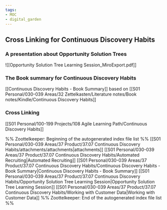 ```yaml
---
tags: 
- MOC
- digital_garden
---
```

## Cross Linking for Continuous Discovery Habits
### A presentation about Opportunity Solution Trees
![[Opportunity Solution Tree Learning Session_MiroExport.pdf]]
### The Book summary for Continuous Discovery Habits
[[Continuous Discovery Habits - Book Summary]] based on [[S01 Personal/030-039 Areas/32 Zettelkasten/Literature notes/Book notes/Kindle/Continuous Discovery Habits]]

### Cross Linking
[[S01 Personal/100-199 Projects/108 Agile Learning Path/Continuous Discovery Habits]]


%% Zoottelkeeper: Beginning of the autogenerated index file list  %%
 [[S01 Personal/030-039 Areas/37 Product/37.07 Continuous Discovery Habits/attachments/attachments|attachments]]
 [[S01 Personal/030-039 Areas/37 Product/37.07 Continuous Discovery Habits/Automated Recruiting|Automated Recruiting]]
 [[S01 Personal/030-039 Areas/37 Product/37.07 Continuous Discovery Habits/Continuous Discovery Habits - Book Summary|Continuous Discovery Habits - Book Summary]]
 [[S01 Personal/030-039 Areas/37 Product/37.07 Continuous Discovery Habits/Opportunity Solution Tree Learning Session|Opportunity Solution Tree Learning Session]]
 [[S01 Personal/030-039 Areas/37 Product/37.07 Continuous Discovery Habits/Working with Customer Data|Working with Customer Data]]
%% Zoottelkeeper: End of the autogenerated index file list  %%

